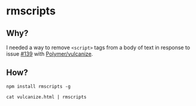 # rmscripts

## Why?

I needed a way to remove `<script>` tags from a body of text in response to issue [#139](https://github.com/Polymer/vulcanize/issues/138) with [Polymer/vulcanize](https://github.com/Polymer/vulcanize).

## How?

```
npm install rmscripts -g

```

```
cat vulcanize.html | rmscripts
```